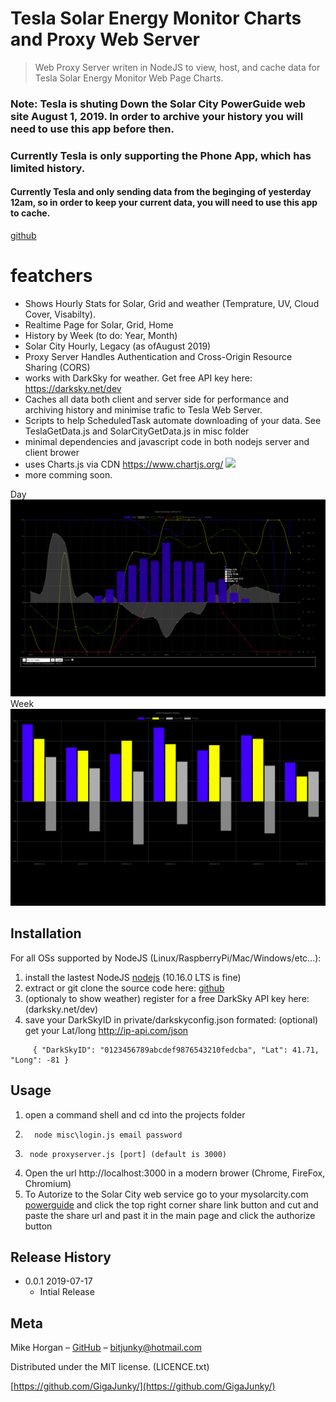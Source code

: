 
# Tesla Solar Energy Monitor Charts and Proxy Web Server
> Web Proxy Server writen in NodeJS to view, host, and cache data for Tesla Solar Energy Monitor Web Page Charts.
### Note: Tesla is shuting Down the Solar City PowerGuide web site August 1, 2019. In order to archive your history you will need to use this app before then.
### Currently Tesla is only supporting the Phone App, which has limited history. 
#### Currently Tesla and only sending data from the beginging of yesterday 12am, so in order to keep your current data, you will need to use this app to cache. 

[github]
# featchers
* Shows Hourly Stats for Solar, Grid and weather (Temprature, UV, Cloud Cover, Visabilty).
* Realtime Page for Solar, Grid, Home
* History by Week (to do: Year, Month)
* Solar City Hourly, Legacy (as ofAugust 2019)
* Proxy Server Handles Authentication and Cross-Origin Resource Sharing (CORS)
* works with DarkSky for weather. Get free API key here: https://darksky.net/dev
* Caches all data both client and server side for performance and archiving history and minimise trafic to Tesla Web Server.
* Scripts to help ScheduledTask automate downloading of your data. See TeslaGetData.js and SolarCityGetData.js in misc folder
* minimal dependencies and javascript code in both nodejs server and client brower
* uses Charts.js via CDN https://www.chartjs.org/ [![](https://data.jsdelivr.com/v1/package/npm/chart.js/badge?style=rounded)](https://www.jsdelivr.com/package/npm/chart.js) 
* more comming soon.

Day
![](misc/day.png)
Week
![](misc/week.png)

## Installation

For all OSs supported by NodeJS (Linux/RaspberryPi/Mac/Windows/etc...):


1. install the lastest NodeJS [nodejs] (10.16.0 LTS is fine)
2. extract or git clone the source code here: [github]
3. (optionaly to show weather) register for a free DarkSky API key here: (darksky.net/dev)
4. save your DarkSkyID in private/darkskyconfig.json formated:  (optional) get your Lat/long http://ip-api.com/json
```
     { "DarkSkyID": "0123456789abcdef9876543210fedcba", "Lat": 41.71, "Long": -81 }
```

## Usage

1. open a command shell and cd into the projects folder
2. ```
     node misc\login.js email password
2. ```
    node proxyserver.js [port] (default is 3000)
3. Open the url http://localhost:3000 in a modern brower (Chrome, FireFox, Chromium)
4. To Autorize to the Solar City web service go to your mysolarcity.com [powerguide](https://mysolarcity.com/#/monitoring/historical/day) and click the top right corner share link button and cut and paste the share url and past it in the main page and click the authorize button 



## Release History

* 0.0.1 2019-07-17
    *  Intial Release

## Meta

Mike Horgan – [GitHub] – bitjunky@hotmail.com

Distributed under the MIT license. (LICENCE.txt)

[https://github.com/GigaJunky/](https://github.com/GigaJunky/)

<!-- Markdown link & img dfn's -->
[github]: https://github.com/gigajunky
[nodejs]: https://nodejs.org
[darksky]: https://darksky.net/dev